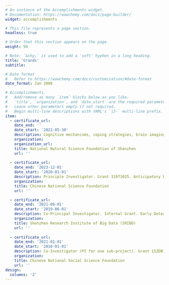 ```yaml
---
# An instance of the Accomplishments widget.
# Documentation: https://wowchemy.com/docs/page-builder/
widget: accomplishments

# This file represents a page section.
headless: true

# Order that this section appears on the page.
weight: 50

# Note: `&shy;` is used to add a 'soft' hyphen in a long heading.
title: 'Grands'
subtitle:

# Date format
#   Refer to https://wowchemy.com/docs/customization/#date-format
date_format: Jan 2006

# Accomplishments.
#   Add/remove as many `item` blocks below as you like.
#   `title`, `organization`, and `date_start` are the required parameters.
#   Leave other parameters empty if not required.
#   Begin multi-line descriptions with YAML's `|2-` multi-line prefix.
item:
  - certificate_url: 
    date_end: ''
    date_start: '2022-05-30'
    description: Cognitive mechanisms, coping strategies, brain imaging detection and causal modeling of suicide risk Construction of domestic morms of suicide risk factors and guidelines for assessment and prevention
    organization: 
    organization_url: 
    title: National Natural Science Foundation of Shenzhen
    url: ''
  
  - certificate_url: 
    date_end: '2023-12-01'
    date_start: '2020-01-01'
    description: Principle Investigator. Grant 31971025. Anticipatory Emotions as Information for Social Decision Making under Risk Examining Emotional and Cultural Mechanisms underlying Risky Decision Making in Public. 
    organization: 
    title: Chinese National Science Foundation
    url: ''

  - certificate_url: 
    date_end: '2021-06-01'
    date_start: '2019-06-01'
    description: Co-Principal Investigator. Internal Grant. Early Detection of Psychological Problems in University Student.
    organization: 
    title: Shenzhen Research Institute of Big Data (SRIBD)
    url: ''
  
  - certificate_url: 
    date_end: '2021-01-01'
    date_start: '2016-01-01'
    description: Co-Investigator (PI for one sub-project). Grant 15ZDB121, Advanced Studies of Human Cooperative Behavior A Cognitive Perspective. 
    organization: 
    title: Chinese National Social Science Foundation
    url: ''
design:
  columns: '2'
---
```

